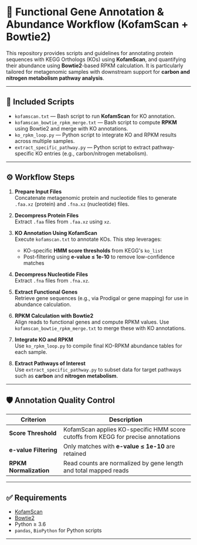 # 🔬 Functional Gene Annotation & Abundance Workflow (KofamScan + Bowtie2)

This repository provides scripts and guidelines for annotating protein sequences with KEGG Orthologs (KOs) using **KofamScan**, and quantifying their abundance using **Bowtie2**-based RPKM calculation. It is particularly tailored for metagenomic samples with downstream support for **carbon and nitrogen metabolism pathway analysis**.

---

## 📁 Included Scripts

- `kofamscan.txt` — Bash script to run **KofamScan** for KO annotation.
- `kofamscan_bowtie_rpkm_merge.txt` — Bash script to compute **RPKM** using Bowtie2 and merge with KO annotations.
- `ko_rpkm_loop.py` — Python script to integrate KO and RPKM results across multiple samples.
- `extract_specific_pathway.py` — Python script to extract pathway-specific KO entries (e.g., carbon/nitrogen metabolism).

---

## ⚙️ Workflow Steps

1. **Prepare Input Files**  
   Concatenate metagenomic protein and nucleotide files to generate `.faa.xz` (protein) and `.fna.xz` (nucleotide) files.

2. **Decompress Protein Files**  
   Extract `.faa` files from `.faa.xz` using `xz`.

3. **KO Annotation Using KofamScan**  
   Execute `kofamscan.txt` to annotate KOs. This step leverages:
   - KO-specific **HMM score thresholds** from KEGG's `ko_list`
   - Post-filtering using **e-value ≤ 1e-10** to remove low-confidence matches

4. **Decompress Nucleotide Files**  
   Extract `.fna` files from `.fna.xz`.

5. **Extract Functional Genes**  
   Retrieve gene sequences (e.g., via Prodigal or gene mapping) for use in abundance calculation.

6. **RPKM Calculation with Bowtie2**  
   Align reads to functional genes and compute RPKM values. Use `kofamscan_bowtie_rpkm_merge.txt` to merge these with KO annotations.

7. **Integrate KO and RPKM**  
   Use `ko_rpkm_loop.py` to compile final KO-RPKM abundance tables for each sample.

8. **Extract Pathways of Interest**  
   Use `extract_specific_pathway.py` to subset data for target pathways such as **carbon** and **nitrogen metabolism**.

---

## 🛡️ Annotation Quality Control

| Criterion | Description |
|----------|-------------|
| **Score Threshold** | KofamScan applies KO-specific HMM score cutoffs from KEGG for precise annotations |
| **e-value Filtering** | Only matches with **e-value ≤ 1e-10** are retained |
| **RPKM Normalization** | Read counts are normalized by gene length and total mapped reads |

---

## ✅ Requirements

- [KofamScan](https://github.com/takaram/kofam_scan)
- [Bowtie2](http://bowtie-bio.sourceforge.net/bowtie2/index.shtml)
- Python ≥ 3.6
- `pandas`, `BioPython` for Python scripts

---

